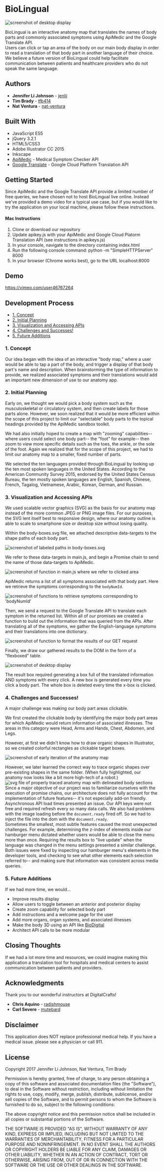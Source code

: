 # BioLingual

![screenshot of desktop display](images/readme-materials/flag-symptom-desktop.png)

BioLingual is an interactive anatomy map that translates the names of body parts and commonly associated symptoms using ApiMedic and the Google Translate API.<br>
Users can click or tap an area of the body on our main body display in order to read a translation of that body part in another language of their choice.<br>
We believe a future version of BioLingual could help facilitate communication between patients and healthcare providers who do not speak the same language.

## Authors

* **Jennifer Li Johnson** - [jenlij](https://github.com/jenlij)
* **Tim Brady** - [tfb414](https://github.com/tfb414)
* **Nat Ventura** - [nat-ventura](https://github.com/nat-ventura)

## Built With

* JavaScript ES5
* jQuery 3.2.1
* HTML5/CSS3
* Adobe Illustrator CC 2015
* Inkscape
* [ApiMedic](https://apimedic.net/) - Medical Symptom Checker API
* [Google Translate](https://cloud.google.com/translate/) - Google Cloud Platform Translation API

## Getting Started

Since ApiMedic and the Google Translate API provide a limited number of free queries, we have chosen not to host BioLingual live online. Instead we've provided a demo video for a typical use case, but if you would like to try the application on your local machine, please follow these instructions.

#### Mac Instructions
1. Clone or download our repository
2. Update apikey.js with your ApiMedic and Google Cloud Platorm Translation API (see instructions in apikeys.js)
3. In your console, navigate to the directory containing index.html
4. Run the following console command: python -m "SimpleHTTPServer" 8000
5. In your browser (Chrome works best), go to the URL localhost:8000   

## Demo

https://vimeo.com/user46767264

## Development Process
* [1. Concept](#1-concept)
* [2. Initial Planning](#2-initial-planning)
* [3. Visualization and Accessing APIs](#3-visualization-and-accessing-apis)
* [4. Challenges and Successes!](#4-challenges-and-successes)
* [5. Future Additions](#5-future-additions)

### 1. Concept

Our idea began with the idea of an interactive "body map," where a user would be able to tap a part of the body, and trigger a display of that body part's name and description. When brainstorming the type of information to provide, we realized associated symptoms and their translations would add an important new dimension of use to our anatomy app.

### 2. Initial Planning

Early on, we thought we would pick a body system such as the musculoskeletal or circulatory system, and then create labels for those parts alone. However, we soon realized that it would be more efficient within the scope of this project to limit our "selectable" body parts to the topical headings provided by the ApiMedic sandbox toolkit.<br>

We had also initially hoped to create a map with "zooming" capabilities-- where users could select one body part-- the "foot" for example-- then zoom to view more specific details such as the toes, the ankle, or the sole of the foot. Again we realized that for the scope of this project, we had to limit our anatomy map to a smaller, fixed number of parts.<br>

We selected the ten languages provided through BioLingual by looking up the ten most spoken languages in the United States. According to the American Community Survey 2015, endorsed by the United States Census Bureau, the ten mostly spoken languages are English, Spanish, Chinese, French, Tagalog, Vietnamese, Arabic, Korean, German, and Russian.

### 3. Visualization and Accessing APIs

We used scalable vector graphics (SVG) as the basis for our anatomy map
instead of the more common JPEG or PNG image files. For our purposes, the SVG lent itself best to responsive design, where our anatomy outline is able to scale to smartphone size or desktop size without losing quality.

Within the body-boxes.svg file, we attached descriptive data-targets to the shape paths of each body part.

![screenshot of labeled paths in body-boxes.svg](images/readme-materials/path-data.png)

We refer to these data-targets in main.js, and begin a Promise chain to send the name of those data-targets to ApiMedic.

![screenshot of function in main.js where we refer to clicked area](images/readme-materials/clickontheboxes.png)

ApiMedic returns a list of all symptoms associated with that body part. Here we retrieve the symptoms corresponding to the `bodyNumId`.

![screenshot of functions to retrieve symptoms corresponding to 'bodyNumId'](images/readme-materials/retrievesymptoms.png)

Then, we send a request to the Google Translate API to translate each symptom in the returned list. Within all of our promises we created a function to build out the information that was queried from the APIs. After translating all of the symptoms, we gather the English-language symptoms and their translations into one dictionary.

![screenshot of function to format the results of our GET request](images/readme-materials/formatgetrequest.png)

Finally, we draw our gathered results to the DOM in the form of a "flexboxed" table.

![screenshot of desktop display](images/readme-materials/flag-symptom-desktop.png)

<!-- We attached IDs to each body part shape group, so we knew which body part information to send to the Google Translate API and ApiMedic.
Found a svg body outline from the internet. We used Inkscape to trace sections of the body to turn into “body part” elements.
When you click a body part, it pulls the element ID of that body part, and sends that to ApiMedic. ApiMedic then gives us a list of all symptoms associated with that body part. For each symptom in that list, we send a request to the Google Translate API to translate each symptom. Then gather the translations returned from the Google Translate API and combine those translations with  API’s data into one dictionary. We then draw our results to the DOM, which displays in a table. -->

The result box required generating a box full of the translated information AND symptoms with every click.
A new box is generated every time you click a body part. The whole box is deleted every time the x-box is clicked.

### 4. Challenges and Successes!

A major challenge was making our body part areas clickable.

We first created the clickable body by identifying the major body part areas for which ApiMedic would return information of associated illnesses. The areas in this category were Head, Arms and Hands, Chest, Abdomen, and Legs.

However, at first we didn't know how to draw organic shapes in Illustrator, so we created
colorful rectangles as clickable target boxes.

![screenshot of early iteration of the anatomy map](images/readme-materials/colorfulboxes.png)

However, we later learned the correct way to trace organic shapes over pre-existing shapes in the same folder. (When fully highlighted,
our anatomy now looks like a bit more high-tech of a robot.)
![svg file of properly traced anatomy map with delineated body sections](images/readme-materials/purople-body-boxes.svg)
<br>
Since a major objective of our project was to familiarize ourselves with the execution of promise chains, our architecture does not fully account for the implementation of future features-- it's not especially add-on friendly.
<br>
Asynchronous API load times presented an issue.
Our API keys were not free and required refresh every so many data calls.
We also had problems with the image loading before the `document.ready` fired off. So we had to inject the file into the dom with the `document.ready`.
<br>
Sometimes the smallest, most subtle features caused the most unexpected challenges. For example, determining the z-index of elements inside our hamburger menu dictated whether users would be able to close the menu more than once. Requiring the results box to "live update" when the language was changed in the menu settings presented a similar challenge.
<br>
Both issues were fixed by inspecting our hamburger menu's elements in the developer tools, and checking to see what other elements each selection referred to-- and making sure that information was consistent across media queries.



### 5. Future Additions

If we had more time, we would...

* Improve results display
* Allow users to toggle between an anterior and posterior display
* Create zoom capability for selected body part
* Add instructions and a welcome page for the user
* Add more organs, organ systems, and associated illnesses
* Make the body 3D using an API like [BioDigital](https://www.biodigital.com/)
* Architect API calls to be more modular


## Closing Thoughts
If we had a lot more time and resources, we could imagine making this application a translation tool for hospitals and medical centers to assist communication between patients and providers.  

## Acknowledgments

Thank you to our wonderful instructors at DigitalCrafts!
* **Chris Aquino** - [radishmouse](https://github.com/radishmouse)
* **Carl Severe** - [mutebard](https://github.com/mutebard)

## Disclaimer
This application does NOT replace professional medical help. If you have a medical issue. please see a physician or call 911. 

## License 
Copyright 2017 Jennifer Li Johnson, Nat Ventura, Tim Brady

Permission is hereby granted, free of charge, to any person obtaining a copy of this software and associated documentation files (the "Software"), to deal in the Software without restriction, including without limitation the rights to use, copy, modify, merge, publish, distribute, sublicense, and/or sell copies of the Software, and to permit persons to whom the Software is furnished to do so, subject to the following conditions:

The above copyright notice and this permission notice shall be included in all copies or substantial portions of the Software.

THE SOFTWARE IS PROVIDED "AS IS", WITHOUT WARRANTY OF ANY KIND, EXPRESS OR IMPLIED, INCLUDING BUT NOT LIMITED TO THE WARRANTIES OF MERCHANTABILITY, FITNESS FOR A PARTICULAR PURPOSE AND NONINFRINGEMENT. IN NO EVENT SHALL THE AUTHORS OR COPYRIGHT HOLDERS BE LIABLE FOR ANY CLAIM, DAMAGES OR OTHER LIABILITY, WHETHER IN AN ACTION OF CONTRACT, TORT OR OTHERWISE, ARISING FROM, OUT OF OR IN CONNECTION WITH THE SOFTWARE OR THE USE OR OTHER DEALINGS IN THE SOFTWARE.
